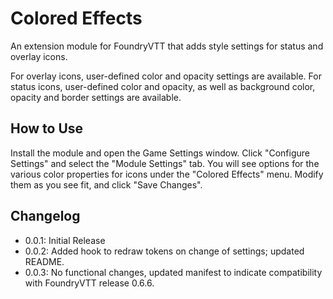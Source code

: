 # Colored Effects

An extension module for FoundryVTT that adds style settings for status and overlay icons.


For overlay icons, user-defined color and opacity settings are available. For status icons, user-defined color and opacity, as well as background color, opacity and border settings are available.

## How to Use

Install the module and open the Game Settings window. Click "Configure Settings" and select the "Module Settings" tab. You will see options for the various color properties for icons under the "Colored Effects" menu. Modify them as you see fit, and click "Save Changes".

## Changelog

* 0.0.1: Initial Release
* 0.0.2: Added hook to redraw tokens on change of settings; updated README.
* 0.0.3: No functional changes, updated manifest to indicate compatibility with FoundryVTT release 0.6.6.
